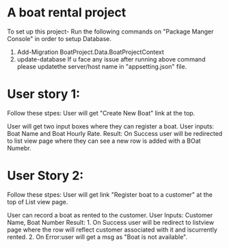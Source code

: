 # A boat rental project

To set up this project- Run the following commands on "Package Manger Console" in order to setup Database.

1. Add-Migration BoatProject.Data.BoatProjectContext
2. update-database
If u face any issue after running above command please updatethe server/host name in "appsetting.json" file.


# User story 1: 
Follow these stpes: 
User will get "Create New Boat" link at the top.

User will get two input boxes where they can register a boat.
User inputs: Boat Name and Boat Hourly Rate.
Result: On Success user will be redirected to list view page
where they can see a new row is added with a BOat Numebr.

# User Story 2:
Follow these stpes: 
User will get link "Register boat to a customer" at the top of List view page.

User can record a boat as rented to the customer.
User Inputs: Customer Name, Boat Number
Result: 1. On Success user will be redirect to listview page where the row will reflect customer 	   associated with it and iscurrently rented.
        2. On Error:user will get a msg as "Boat is not available".
